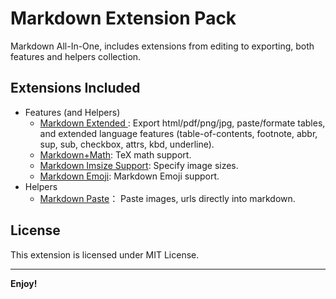 # Markdown Extension Pack

Markdown All-In-One, includes extensions from editing to exporting, both features and helpers collection.

## Extensions Included

- Features (and Helpers)
    - [Markdown Extended ](https://marketplace.visualstudio.com/items?itemName=jebbs.markdown-extended):
    Export html/pdf/png/jpg, paste/formate tables, and extended language features (table-of-contents, footnote, abbr, sup, sub, checkbox, attrs, kbd, underline).
    - [Markdown+Math](https://marketplace.visualstudio.com/items?itemName=goessner.mdmath):
    TeX math support.
    - [Markdown Imsize Support](https://marketplace.visualstudio.com/items?itemName=amoosbr.markdown-imsize):
    Specify image sizes.
    - [Markdown Emoji](https://marketplace.visualstudio.com/items?itemName=bierner.markdown-emoji):
    Markdown Emoji support.
- Helpers
    - [Markdown Paste](https://marketplace.visualstudio.com/items?itemName=telesoho.vscode-markdown-paste-image)：
    Paste images, urls directly into markdown.

## License

This extension is licensed under MIT License.

------------

**Enjoy!**
